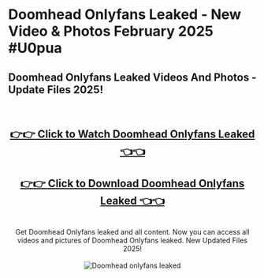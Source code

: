 # Doomhead Onlyfans Leaked - New Video & Photos February 2025 #U0pua

<h2>Doomhead Onlyfans Leaked Videos And Photos - Update Files 2025!</h2>
<br>
<div align="center">
<h2><a href="https://links2leaks.com?utm_source=doomhead&utm_medium=git102" rel="nofollow">👉👉 Click to Watch Doomhead Onlyfans Leaked 👈👈</a></h2>
<h2><a href="https://links2leaks.com?utm_source=doomhead&utm_medium=git102" rel="nofollow">👉👉 Click to Download Doomhead Onlyfans Leaked 👈👈</a></h2>
<br>
Get Doomhead Onlyfans leaked and all content. Now you can access all videos and pictures of Doomhead Onlyfans leaked. New Updated Files 2025!
<br>
<br>
<a href="https://links2leaks.com?utm_source=doomhead&utm_medium=git102" rel="nofollow" data-target="animated-image.originalLink"><img src="https://i.ibb.co/Gkj2r4b/banner.png" alt="Doomhead onlyfans leaked" style="max-width: 100%; display: inline-block;" data-target="animated-image.originalImage"></a>
</div>
<br>
